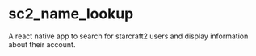 # sc2_name_lookup
A react native app to search for starcraft2 users and display information about their account. 
